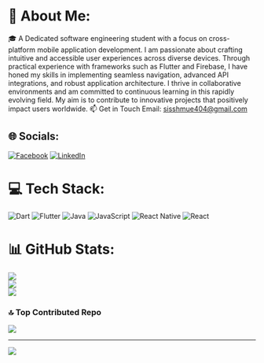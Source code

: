 # 💫 About Me:
🎓 A Dedicated software engineering student with a focus on cross-platform mobile application development. I am passionate about crafting intuitive and accessible user experiences across diverse devices. Through practical experience with frameworks such as Flutter and Firebase, I have honed my skills in implementing seamless navigation, advanced API integrations, and robust application architecture. I thrive in collaborative environments and am committed to continuous learning in this rapidly evolving field. My aim is to contribute to innovative projects that positively impact users worldwide. 
📫 Get in Touch Email: sisshmue404@gmail.com


## 🌐 Socials:
[![Facebook](https://img.shields.io/badge/Facebook-%231877F2.svg?logo=Facebook&logoColor=white)](https://www.facebook.com/siss.hmue404) [![LinkedIn](https://img.shields.io/badge/LinkedIn-%230077B5.svg?logo=linkedin&logoColor=white)](https://www.linkedin.com/in/siss-hmue-aung-313a79167/) 

# 💻 Tech Stack:
![Dart](https://img.shields.io/badge/dart-%230175C2.svg?style=for-the-badge&logo=dart&logoColor=white) ![Flutter](https://img.shields.io/badge/Flutter-%2302569B.svg?style=for-the-badge&logo=Flutter&logoColor=white) ![Java](https://img.shields.io/badge/java-%23ED8B00.svg?style=for-the-badge&logo=openjdk&logoColor=white) ![JavaScript](https://img.shields.io/badge/javascript-%23323330.svg?style=for-the-badge&logo=javascript&logoColor=%23F7DF1E) ![React Native](https://img.shields.io/badge/react_native-%2320232a.svg?style=for-the-badge&logo=react&logoColor=%2361DAFB) ![React](https://img.shields.io/badge/react-%2320232a.svg?style=for-the-badge&logo=react&logoColor=%2361DAFB)
# 📊 GitHub Stats:
![](https://github-readme-stats.vercel.app/api?username=Sisshmue&theme=dark&hide_border=false&include_all_commits=false&count_private=false)<br/>
![](https://github-readme-streak-stats.herokuapp.com/?user=Sisshmue&theme=dark&hide_border=false)<br/>
![](https://github-readme-stats.vercel.app/api/top-langs/?username=Sisshmue&theme=dark&hide_border=false&include_all_commits=false&count_private=false&layout=compact)

### 🔝 Top Contributed Repo
![](https://github-contributor-stats.vercel.app/api?username=Sisshmue&limit=5&theme=dark&combine_all_yearly_contributions=true)

---
[![](https://visitcount.itsvg.in/api?id=Sisshmue&icon=0&color=0)](https://visitcount.itsvg.in)

<!-- Proudly created with GPRM ( https://gprm.itsvg.in ) -->
